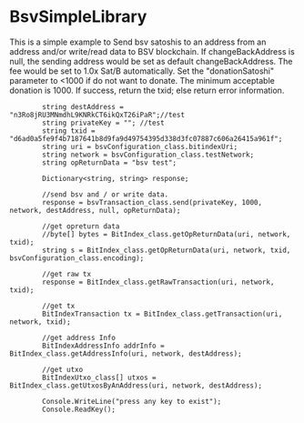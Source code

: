 # BsvSimpleLibrary
This is a simple example to Send bsv satoshis to an address from an address and/or write/read data to BSV blockchain. 
If changeBackAddress is null, the sending address would be set as default changeBackAddress. 
The fee would be set to 1.0x Sat/B automatically. 
Set the "donationSatoshi" parameter to <1000 if do not want to donate. The minimum acceptable donation is 1000. 
If success, return the txid; else return error information. 

            string destAddress = "n3Ro8jRU3MNmdhL9KNRkCT6ikQxT26iPaR";//test
            string privateKey = ""; //test
            string txid = "d6ad0a5fe9f4b7187641b8d9fa9d49754395d338d3fc07887c606a26415a961f";
            string uri = bsvConfiguration_class.bitindexUri;
            string network = bsvConfiguration_class.testNetwork;
            string opReturnData = "bsv test";

            Dictionary<string, string> response;

            //send bsv and / or write data.
            response = bsvTransaction_class.send(privateKey, 1000, network, destAddress, null, opReturnData);

            //get opreturn data
            //byte[] bytes = BitIndex_class.getOpReturnData(uri, network, txid);
            string s = BitIndex_class.getOpReturnData(uri, network, txid, bsvConfiguration_class.encoding);

            //get raw tx
            response = BitIndex_class.getRawTransaction(uri, network, txid);

            //get tx
            BitIndexTransaction tx = BitIndex_class.getTransaction(uri, network, txid);

            //get address Info
            BitIndexAddressInfo addrInfo = BitIndex_class.getAddressInfo(uri, network, destAddress);

            //get utxo
            BitIndexUtxo_class[] utxos = BitIndex_class.getUtxosByAnAddress(uri, network, destAddress);

            Console.WriteLine("press any key to exist");
            Console.ReadKey();

